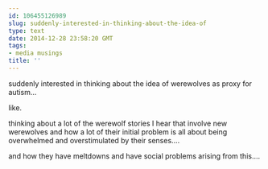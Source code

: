 ```yaml
---
id: 106455126989
slug: suddenly-interested-in-thinking-about-the-idea-of
type: text
date: 2014-12-28 23:58:20 GMT
tags:
- media musings
title: ''
---
```

suddenly interested in thinking about the idea of werewolves as proxy for autism...

like.

thinking about a lot of the werewolf stories I hear that involve new werewolves and how a lot of their initial problem is all about being overwhelmed and overstimulated by their senses....

and how they have meltdowns and have social problems arising from this....